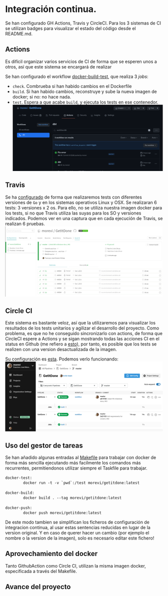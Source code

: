 
# Integración continua.
Se han configurado GH Actions, Travis y CircleCI.
Para los 3 sistemas de CI se utilizan badges para visualizar el estado del código desde el README.md.

## Actions
Es difícil organizar varios servicios de CI de forma que se esperen unos a otros, así que este sistema se encargará de realizar

Se han configurado el workflow [docker-build-test](../github/workflows/docker-build-test.yml), que realiza 3 _jobs_:
- `check`. Combrueba si han habido cambios en el Dockerfile
- `build`. Si han habido cambios, reconstruye y sube la nueva imagen de docker; si no: no hace nada.
- `test`. Espera a que acabe `build`, y ejecuta los tests en ese contenedor.
![actions-log](images/ci/actions-log.png)

## Travis
Se ha [configurado](../.travis.yml) de forma que realizaremos tests con diferentes versiones de `Go` y en los sistemas operativos Linux y OSX. 
Se realizaran 6 tests: 3 versiones x 2 os.
Para ello, no se utiliza nuestra imagen docker para los tests, si no que Travis utiliza las suyas para los SO y versiones indicados. Podemos ver en una captura que en cada ejecución de Travis, se realizan 6 pruebas.
![travis-log](images/ci/travis-log.png)

## Circle CI
Este sistema es bastante veloz, así que la utilizaremos para visualizar los resultados de los tests unitarios y agilizar el desarrollo del proyecto.
Como problema, es que no he conseguido sincronizarlo con actions, de forma que CircleCI espere a Actions y se sigan mostrando todas las acciones CI en el status en Github (me refiero a [esto](https://github.com/morevi/GetItDone/issues/61#issuecomment-778606513)), por tanto, es posible que los tests se realizen con una version desactualizada de la imagen.

Su configuración es [esta](../.circleci/config.yml). Podemos verlo funcionando:
![circleci-log](images/ci/circleci-log.png)

## Uso del gestor de tareas
Se han añadido algunas entradas al [Makefile](../Makefile) para trabajar con docker de forma más sencilla ejecutando más facilmente los comandos más recurrentes, permitiendonos utilizar siempre el Taskfile para trabajar.

```
docker-test:
		docker run -t -v `pwd`:/test morevi/getitdone:latest

docker-build:
		docker build . --tag morevi/getitdone:latest

docker-push:
		docker push morevi/getitdone:latest
```

De este modo tambien se simplifican los ficheros de configuración de integracion continua, al usar estas sentencias reducidas en lugar de la version original.
Y en caso de querer hacer un cambio (por ejemplo el nombre o la version de la imagen), solo es necesario editar este fichero!

## Aprovechamiento del docker
Tanto GithubAction como Circle CI, utilizan la misma imagen docker, especificada a través del Makefile.

## Avance del proyecto

